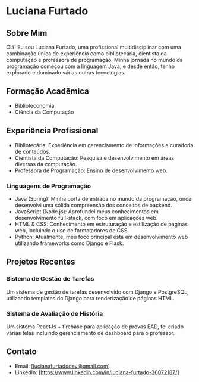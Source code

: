 # Luciana Furtado

## Sobre Mim

Olá! Eu sou Luciana Furtado, uma profissional multidisciplinar com uma combinação única de experiência como bibliotecária, cientista da computação e professora de programação. Minha jornada no mundo da programação começou com a linguagem Java, e desde então, tenho explorado e dominado várias outras tecnologias.

## Formação Acadêmica

- Biblioteconomia
- Ciência da Computação

## Experiência Profissional

- Bibliotecária: Experiência em gerenciamento de informações e curadoria de conteúdos.
- Cientista da Computação: Pesquisa e desenvolvimento em áreas diversas da computação.
- Professora de Programação: Ensino de desenvolvimento web.


### Linguagens de Programação

- Java (Spring): Minha porta de entrada no mundo da programação, onde desenvolvi uma sólida compreensão dos conceitos de backend.
- JavaScript (Node.js): Aprofundei meus conhecimentos em desenvolvimento full-stack, com foco em aplicações web.
- HTML & CSS: Conhecimento em estruturação e estilização de páginas web, incluindo o uso de formatadores de CSS.
- Python: Atualmente, meu foco principal está em desenvolvimento web utilizando frameworks como Django e Flask.

## Projetos Recentes

### Sistema de Gestão de Tarefas
Um sistema de gestão de tarefas desenvolvido com Django e PostgreSQL, utilizando templates do Django para renderização de páginas HTML.

### Sistema de Avaliação de História 
Um sistema ReactJs + firebase para aplicação de provas EAD, foi criado várias telas incluindo gerenciamento de dashboard para o professor.


## Contato

- Email: [lucianafurtadodev@gmail.com]
- LinkedIn: [https://www.linkedin.com/in/luciana-furtado-36072187/]
